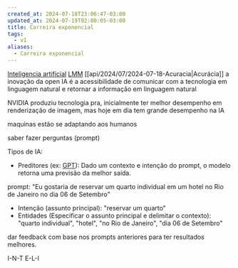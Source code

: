 ```yaml
---
created_at: 2024-07-18T23:06:47-03:00
updated_at: 2024-07-19T02:00:05-03:00
title: Carreira exponencial
tags:
  - v1
aliases:
  - Carreira exponencial
---
```


[Inteligencia artificial](_insight/2024/07/2024-07-19-Inteligencia_artificial.md)
[LMM](_insight/2024/07/2024-07-18-LMM.md)
[[api/2024/07/2024-07-18-Acuracia|Acurácia]]
a inovação da open IA é a acessibilidade de comunicar com a tecnologia em linguagem natural e retornar a informação em linguagem natural

NVIDIA produziu tecnologia pra, inicialmente ter melhor desempenho em renderização de imagem, mas hoje em dia tem grande desempenho na IA

maquinas estão se adaptando aos humanos

saber fazer perguntas (prompt)

Tipos de IA:
- Preditores (ex: [GPT](_insight/2024/07/2024-07-18-GPT.md)): Dado um contexto e intenção do prompt, o modelo retorna uma previsão da melhor saída. 

prompt: "Eu gostaria de reservar um quarto individual em um hotel no Rio de Janeiro no dia 06 de Setembro"
- Intenção (assunto principal): "reservar um quarto"
- Entidades (Especificar o assunto principal e delimitar o contexto): "quarto individual", "hotel", "no Rio de Janeiro", "dia 06 de Setembro"

dar feedback com base nos prompts anteriores para ter resultados melhores.

I-N-T
E-L-I